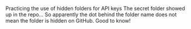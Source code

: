 Practicing the use of hidden folders for API keys
The secret folder showed up in the repo...
So apparently the dot behind the folder name does
not mean the folder is hidden on GitHub. Good to know!
